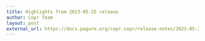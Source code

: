 ```yaml
---
title: Highlights from 2023-05-25 release
author: Copr Team
layout: post
external_url: https://docs.pagure.org/copr.copr/release-notes/2023-05-25.html
---
```

